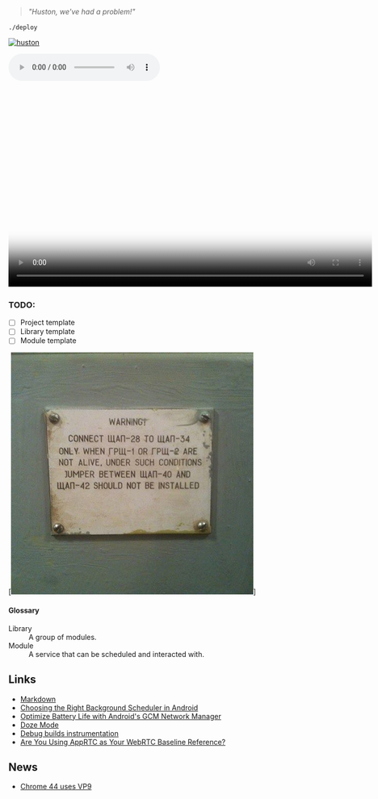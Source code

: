 > *"Huston, we've had a problem!"*

```
./deploy
```

[![huston](http://history.nasa.gov/SP-350/i13-1.jpg "Houston, We've Had a Problem!")](https://www.youtube.com/watch?v=eco_xvkEQlg)

<audio controls>
<source src="https://upload.wikimedia.org/wikipedia/commons/1/12/Apollo13-wehaveaproblem_edit_1.ogg" type="video/ogg">
</audio>

<video width="720" height="405" controls  poster="http://history.nasa.gov/SP-350/i13-1.jpg">
<source src="https://upload.wikimedia.org/wikipedia/commons/1/12/Apollo13-wehaveaproblem_edit_1.ogg" type="video/ogg">
</video>


### TODO:
- [ ] Project template
- [ ] Library template
- [ ] Module template

[![huston](https://raw.githubusercontent.com/ab2005/huston/master/13095944_610320389132312_658416556216624423_n.jpg)]

#### Glossary
<dl>
  <dt>Library</dt>
  <dd>A group of modules.</dd>
  <dt>Module</dt>
  <dd>A service that can be scheduled and interacted with.</dd>
</dl>

Links
-----
- [Markdown](https://guides.github.com/features/masteri)
- [Choosing the Right Background Scheduler in Android](https://www.bignerdranch.com/blog/choosing-the-right-background-scheduler-in-android/)
- [Optimize Battery Life with Android's GCM Network Manager](https://www.bignerdranch.com/blog/optimize-battery-life-with-androids-gcm-network-manager/)
- [Doze Mode](https://www.bignerdranch.com/blog/diving-into-doze-mode-for-developers/)
- [Debug builds instrumentation](http://littlerobots.nl/blog/stetho-for-android-debug-builds-only/)
- [Are You Using AppRTC as Your WebRTC Baseline Reference?](https://bloggeek.me/apprtc-webrtc-baseline-reference/)

News
-----
- [Chrome 44 uses VP9](https://developers.google.com/web/updates/2016/01/vp9-webrtc?hl=en)
